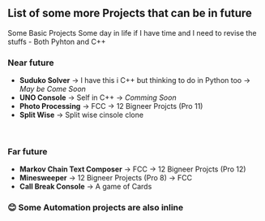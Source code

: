 ## List of some more Projects that can be in future

Some Basic Projects Some day in life if I have time and I need to revise the stuffs - Both Pyhton and C++

### Near future

- **Suduko Solver** -> I have this i C++ but thinking to do in Python too -> *May be Come Soon*
- **UNO Console** -> Self in C++ -> *Comming Soon*
- **Photo Processing** -> FCC -> 12 Bigneer Projcts (Pro 11)
- **Split Wise** -> Split wise cinsole clone
<br>

### Far future

- **Markov Chain Text Composer** -> FCC -> 12 Bigneer Projcts (Pro 12)
- **Minesweeper** -> 12 Bigneer Projects (Pro 8) -> FCC
- **Call Break Console** -> A game of Cards

### :blush: Some Automation projects are also inline 
